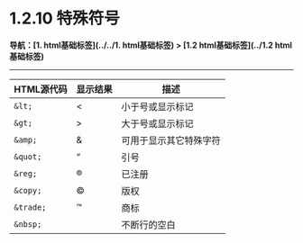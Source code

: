 # 1.2.10 特殊符号

**导航：[1. html基础标签](../../1. html基础标签) > [1.2 html基础标签](../1.2 html基础标签)**

---

| HTML源代码 | 显示结果 | 描述                   |
| ---------- | -------- | ---------------------- |
| `&lt;`     | <        | 小于号或显示标记       |
| `&gt;`     | >        | 大于号或显示标记       |
| `&amp;`    | &        | 可用于显示其它特殊字符 |
| `&quot;`   | “        | 引号                   |
| `&reg;`    | ®        | 已注册                 |
| `&copy;`   | ©        | 版权                   |
| `&trade;`  | ™        | 商标                   |
| `&nbsp;`   |          | 不断行的空白           |

